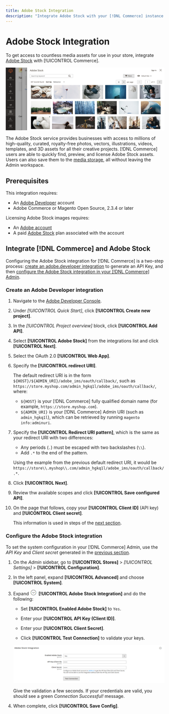 ```yaml
---
title: Adobe Stock Integration
description: "Integrate Adobe Stock with your [!DNL Commerce] instance to access to countless media assets for use in your store."
---
```

# Adobe Stock Integration

To get access to countless media assets for use in your store, integrate [Adobe Stock][adobe-stock] with [!UICONTROL Commerce].

![Adobe Stock Search Results](./assets/adobe-stock-search-grid.png)<!-- zoom -->

The Adobe Stock service provides businesses with access to millions of high-quality, curated, royalty-free photos, vectors, illustrations, videos, templates, and 3D assets for all their creative projects. [!DNL Commerce] users are able to quickly find, preview, and license Adobe Stock assets. Users can also save them to the [media storage][media-storage], all without leaving the Admin workspace.

## Prerequisites

This integration requires:

- An [Adobe Developer][dev-console] account
- Adobe Commerce or Magento Open Source, 2.3.4 or later

Licensing Adobe Stock images requires:

- An [Adobe account][adobe-signin]
- A paid [Adobe Stock][adobe-stock] plan associated with the account

## Integrate [!DNL Commerce] and Adobe Stock

Configuring the Adobe Stock integration for [!DNL Commerce] is a two-step process: [create an adobe.developer integration][create-integration] to generate an API Key, and then [configure the Adobe Stock integration in your [!DNL Commerce] Admin][configure].

### Create an Adobe Developer integration

1. Navigate to the [Adobe Developer Console][dev-console].

1. Under _[!UICONTROL Quick Start]_, click **[!UICONTROL Create new project]**.

1. In the _[!UICONTROL Project overview]_ block, click **[!UICONTROL Add API]**.

1. Select **[!UICONTROL Adobe Stock]** from the integrations list and click **[!UICONTROL Next]**.

1. Select the OAuth 2.0 **[!UICONTROL Web App]**.

1. Specify the **[!UICONTROL redirect URI]**.

   The default redirect URI is in the form `${HOST}/${ADMIN_URI}/adobe_ims/oauth/callback/`, such as `https://store.myshop.com/admin_hgkq1l/adobe_ims/oauth/callback/`, where:

   - `${HOST}` is your [!DNL Commerce] fully qualified domain name (for example, `https://store.myshop.com`).
   - `${ADMIN_URI}` is your [!DNL Commerce] Admin URI (such as `admin_hgkq1l`), which can be retrieved by running `magento info:adminuri`.

1. Specify the **[!UICONTROL Redirect URI pattern]**, which is the same as your redirect URI with two differences:

   - Any periods (`.`) must be escaped with two backslashes (`\\`).
   - Add `.*` to the end of the pattern.

   Using the example from the previous default redirect URI, it would be `https://store\\.myshop\\.com/admin_hgkq1l/adobe_ims/oauth/callback/.*`.

1. Click **[!UICONTROL Next]**.

1.  Review thw available scopes and click **[!UICONTROL Save configured API]**.

1. On the page that follows, copy your **[!UICONTROL Client ID]** (API key) and **[!UICONTROL Client secret]**.

   This information is used in steps of the [next section][configure].

### Configure the Adobe Stock integration

To set the system configuration in your [!DNL Commerce] Admin, use the _API Key_ and _Client secret_ generated in the [previous section][create-integration].

1. On the _Admin_ sidebar, go to **[!UICONTROL Stores]** > _[!UICONTROL Settings]_ > **[!UICONTROL Configuration]**.

1. In the left panel, expand **[!UICONTROL Advanced]** and choose **[!UICONTROL System]**.

1. Expand ![Expansion selector](../assets/icon-display-expand.png) **[!UICONTROL Adobe Stock Integration]** and do the following:

   - Set **[!UICONTROL Enabled Adobe Stock]** to `Yes`.

   - Enter your **[!UICONTROL API Key (Client ID)]**.

   - Enter your **[!UICONTROL Client Secret]**.

   - Click **[!UICONTROL Test Connection]** to validate your keys.

   ![Advanced configuration - Adobe Stock integration](./assets/system-adobe-stock-integration.png)<!-- zoom -->

   Give the validation a few seconds. If your credentials are valid, you should see a green _Connection Successful!_ message.

1. When complete, click **[!UICONTROL Save Config]**.

[adobe-stock]: https://stock.adobe.com
[adobe-signin]: https://helpx.adobe.com/manage-account/using/access-adobe-id-account.html
[media-storage]: media-storage.md
[dev-console]: https://developer.adobe.com/console/home
[create-integration]: #create-an-adobeio-integration
[configure]: #configure-the-adobe-stock-integration
